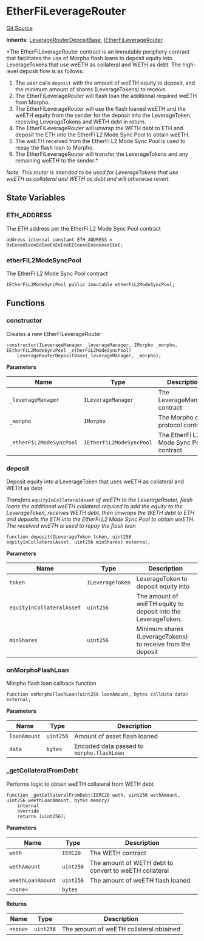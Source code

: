 # EtherFiLeverageRouter
[Git Source](https://github.com/seamless-protocol/ilm-v2/blob/002c85336929e7b2f8b2193e3cb727fe9cf4b9e6/src/periphery/EtherFiLeverageRouter.sol)

**Inherits:**
[LeverageRouterDepositBase](/src/periphery/LeverageRouterDepositBase.sol/abstract.LeverageRouterDepositBase.md), [IEtherFiLeverageRouter](/src/interfaces/periphery/IEtherFiLeverageRouter.sol/interface.IEtherFiLeverageRouter.md)

*The EtherFiLeverageRouter contract is an immutable periphery contract that facilitates the use of Morpho flash loans
to deposit equity into LeverageTokens that use weETH as collateral and WETH as debt.
The high-level deposit flow is as follows:
1. The user calls `deposit` with the amount of weETH equity to deposit, and the minimum amount of shares (LeverageTokens)
to receive.
2. The EtherFiLeverageRouter will flash loan the additional required weETH from Morpho.
3. The EtherFiLeverageRouter will use the flash loaned weETH and the weETH equity from the sender for the deposit into
the LeverageToken, receiving LeverageTokens and WETH debt in return.
4. The EtherFiLeverageRouter will unwrap the WETH debt to ETH and deposit the ETH into the EtherFi L2 Mode Sync Pool
to obtain weETH.
5. The weETH received from the EtherFi L2 Mode Sync Pool is used to repay the flash loan to Morpho.
6. The EtherFiLeverageRouter will transfer the LeverageTokens and any remaining weETH to the sender.*

*Note: This router is intended to be used for LeverageTokens that use weETH as collateral and WETH as debt and will
otherwise revert.*


## State Variables
### ETH_ADDRESS
The ETH address per the EtherFi L2 Mode Sync Pool contract


```solidity
address internal constant ETH_ADDRESS = 0xEeeeeEeeeEeEeeEeEeEeeEEEeeeeEeeeeeeeEEeE;
```


### etherFiL2ModeSyncPool
The EtherFi L2 Mode Sync Pool contract


```solidity
IEtherFiL2ModeSyncPool public immutable etherFiL2ModeSyncPool;
```


## Functions
### constructor

Creates a new EtherFiLeverageRouter


```solidity
constructor(ILeverageManager _leverageManager, IMorpho _morpho, IEtherFiL2ModeSyncPool _etherFiL2ModeSyncPool)
    LeverageRouterDepositBase(_leverageManager, _morpho);
```
**Parameters**

|Name|Type|Description|
|----|----|-----------|
|`_leverageManager`|`ILeverageManager`|The LeverageManager contract|
|`_morpho`|`IMorpho`|The Morpho core protocol contract|
|`_etherFiL2ModeSyncPool`|`IEtherFiL2ModeSyncPool`|The EtherFi L2 Mode Sync Pool contract|


### deposit

Deposit equity into a LeverageToken that uses weETH as collateral and WETH as debt

*Transfers `equityInCollateralAsset` of weETH to the LeverageRouter, flash loans the additional weETH collateral
required to add the equity to the LeverageToken, receives WETH debt, then unwraps the WETH debt to ETH and deposits
the ETH into the EtherFi L2 Mode Sync Pool to obtain weETH. The received weETH is used to repay the flash loan*


```solidity
function deposit(ILeverageToken token, uint256 equityInCollateralAsset, uint256 minShares) external;
```
**Parameters**

|Name|Type|Description|
|----|----|-----------|
|`token`|`ILeverageToken`|LeverageToken to deposit equity into|
|`equityInCollateralAsset`|`uint256`|The amount of weETH equity to deposit into the LeverageToken.|
|`minShares`|`uint256`|Minimum shares (LeverageTokens) to receive from the deposit|


### onMorphoFlashLoan

Morpho flash loan callback function


```solidity
function onMorphoFlashLoan(uint256 loanAmount, bytes calldata data) external;
```
**Parameters**

|Name|Type|Description|
|----|----|-----------|
|`loanAmount`|`uint256`|Amount of asset flash loaned|
|`data`|`bytes`|Encoded data passed to `morpho.flashLoan`|


### _getCollateralFromDebt

Performs logic to obtain weETH collateral from WETH debt


```solidity
function _getCollateralFromDebt(IERC20 weth, uint256 wethAmount, uint256 weethLoanAmount, bytes memory)
    internal
    override
    returns (uint256);
```
**Parameters**

|Name|Type|Description|
|----|----|-----------|
|`weth`|`IERC20`|The WETH contract|
|`wethAmount`|`uint256`|The amount of WETH debt to convert to weETH collateral|
|`weethLoanAmount`|`uint256`|The amount of weETH flash loaned|
|`<none>`|`bytes`||

**Returns**

|Name|Type|Description|
|----|----|-----------|
|`<none>`|`uint256`|The amount of weETH collateral obtained|



